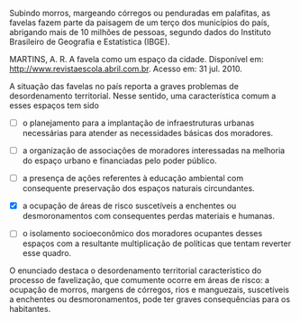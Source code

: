 

Subindo morros, margeando córregos ou penduradas em palafitas, as favelas fazem parte da paisagem de um terço dos municípios do país, abrigando mais de 10 milhões de pessoas, segundo dados do Instituto Brasileiro de Geografia e Estatística (IBGE).

MARTINS, A. R. A favela como um espaço da cidade. Disponível em: http://www.revistaescola.abril.com.br. Acesso em: 31 jul. 2010.

A situação das favelas no país reporta a graves problemas de desordenamento territorial. Nesse sentido, uma característica comum a esses espaços tem sido



- [ ] o planejamento para a implantação de infraestruturas urbanas necessárias para atender as necessidades básicas dos moradores.
- [ ] a organização de associações de moradores interessadas na melhoria do espaço urbano e financiadas pelo poder público.
- [ ] a presença de ações referentes à educação ambiental com consequente preservação dos espaços naturais circundantes.
- [x] a ocupação de áreas de risco suscetíveis a enchentes ou desmoronamentos com consequentes perdas materiais e humanas.
- [ ] o isolamento socioeconômico dos moradores ocupantes desses espaços com a resultante multiplicação de políticas que tentam reverter esse quadro.


O enunciado destaca o desordenamento territorial característico do processo de favelização, que comumente ocorre em áreas de risco: a ocupação de morros, margens de córregos, rios e manguezais, suscetíveis a enchentes ou desmoronamentos, pode ter graves consequências para os habitantes.

